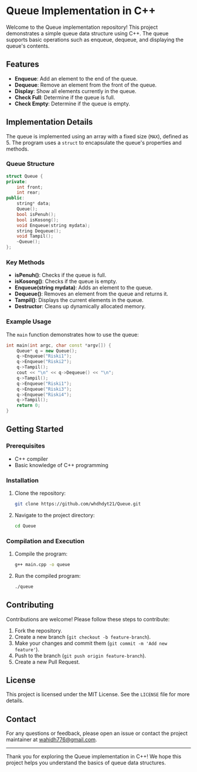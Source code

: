 # Queue Implementation in C++

Welcome to the Queue implementation repository! This project demonstrates a simple queue data structure using C++. The queue supports basic operations such as enqueue, dequeue, and displaying the queue's contents.

## Features

- **Enqueue**: Add an element to the end of the queue.
- **Dequeue**: Remove an element from the front of the queue.
- **Display**: Show all elements currently in the queue.
- **Check Full**: Determine if the queue is full.
- **Check Empty**: Determine if the queue is empty.

## Implementation Details

The queue is implemented using an array with a fixed size (`MAX`), defined as 5. The program uses a `struct` to encapsulate the queue's properties and methods.

### Queue Structure
```cpp
struct Queue {
private:
    int front;
    int rear;
public:
    string* data;
    Queue();
    bool isPenuh();
    bool isKosong();
    void Enqueue(string mydata);
    string Dequeue();
    void Tampil();
    ~Queue();
};
```

### Key Methods

- **isPenuh()**: Checks if the queue is full.
- **isKosong()**: Checks if the queue is empty.
- **Enqueue(string mydata)**: Adds an element to the queue.
- **Dequeue()**: Removes an element from the queue and returns it.
- **Tampil()**: Displays the current elements in the queue.
- **Destructor**: Cleans up dynamically allocated memory.

### Example Usage
The `main` function demonstrates how to use the queue:
```cpp
int main(int argc, char const *argv[]) {
    Queue* q = new Queue();
    q->Enqueue("Riski1");
    q->Enqueue("Riski2");
    q->Tampil();
    cout << "\n" << q->Dequeue() << "\n";
    q->Tampil();
    q->Enqueue("Riski1");
    q->Enqueue("Riski3");
    q->Enqueue("Riski4");
    q->Tampil();
    return 0;
}
```

## Getting Started

### Prerequisites
- C++ compiler
- Basic knowledge of C++ programming

### Installation
1. Clone the repository:
    ```bash
    git clone https://github.com/whdhdyt21/Queue.git
    ```
2. Navigate to the project directory:
    ```bash
    cd Queue
    ```

### Compilation and Execution
1. Compile the program:
    ```bash
    g++ main.cpp -o queue
    ```
2. Run the compiled program:
    ```bash
    ./queue
    ```

## Contributing

Contributions are welcome! Please follow these steps to contribute:
1. Fork the repository.
2. Create a new branch (`git checkout -b feature-branch`).
3. Make your changes and commit them (`git commit -m 'Add new feature'`).
4. Push to the branch (`git push origin feature-branch`).
5. Create a new Pull Request.

## License

This project is licensed under the MIT License. See the `LICENSE` file for more details.

## Contact

For any questions or feedback, please open an issue or contact the project maintainer at wahidh776@gmail.com.

---

Thank you for exploring the Queue implementation in C++! We hope this project helps you understand the basics of queue data structures.
